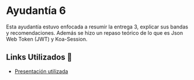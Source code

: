 # Ayudantía 6

Esta ayudantía estuvo enfocada a resumir la entrega 3, explicar sus bandas y recomendaciones. Además se hizo un repaso teórico de lo que es Json Web Token (JWT) y Koa-Session.

## Links Utilizados :link:
- [Presentación utilizada](https://docs.google.com/presentation/d/1hkds-Oh4hbaLiLZaLdEDLURyEj46qG5LhKeUA8Sohzk/edit?usp=sharing)
